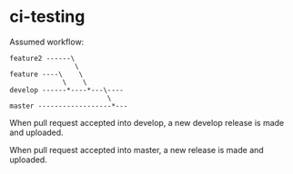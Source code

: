 # ci-testing

Assumed workflow:

```
feature2 ------\
                \
feature ----\    \
             \    \
develop ------*----*---\----
                        \
master ------------------*---
```


When pull request accepted into develop, a new develop release is made and uploaded.

When pull request accepted into master, a new release is made and uploaded.
